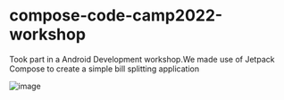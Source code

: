 # compose-code-camp2022-workshop
Took part in a Android Development workshop.We made use of Jetpack Compose to create a simple bill splitting application

![image](https://user-images.githubusercontent.com/80597420/196057984-ca8c35ed-56bf-41eb-b7eb-7b1792fd346e.png)

